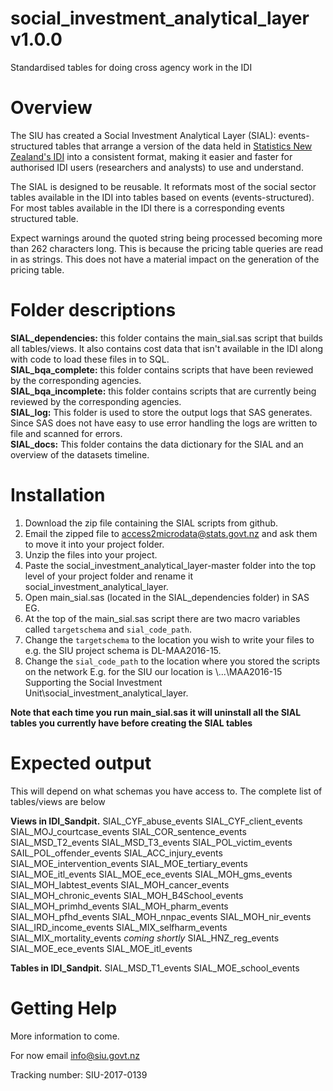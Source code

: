 # social_investment_analytical_layer v1.0.0
Standardised tables for doing cross agency work in the IDI

# Overview
The SIU has created a Social Investment Analytical Layer (SIAL): events-structured tables that arrange a version of the data held in [Statistics New Zealand's IDI](http://www.stats.govt.nz/browse_for_stats/snapshots-of-nz/integrated-data-infrastructure.aspx) into a consistent format, making it easier and faster for authorised IDI users (researchers and analysts) to use and understand.

The SIAL is designed to be reusable. It reformats most of the social sector tables available in the IDI into tables based on events (events-structured). For most tables available in the IDI there is a corresponding events structured table.

Expect warnings around the quoted string being processed becoming more than 262 characters long. This is because the pricing table queries are read in as strings. This does not have a material impact on the generation of the pricing table.

# Folder descriptions
**SIAL_dependencies:** this folder contains the main_sial.sas script that builds all tables/views. It also contains cost data that isn't available in the IDI along with code to load these files in to SQL.  
**SIAL_bqa_complete:** this folder contains scripts that have been reviewed by the corresponding agencies.  
**SIAL_bqa_incomplete:** this folder contains scripts that are currently being reviewed by the corresponding agencies.  
**SIAL_log:** This folder is used to store the output logs that SAS generates. Since SAS does not have easy to use error handling the logs are written to file and scanned for errors.  
**SIAL_docs:** This folder contains the data dictionary for the SIAL and an overview of the datasets timeline.

# Installation
1. Download the zip file containing the SIAL scripts from github.
2. Email the zipped file to access2microdata@stats.govt.nz and ask them to move it into your project folder.
3. Unzip the files into your project.
4. Paste the social_investment_analytical_layer-master folder into the top level of your project folder and rename it social_investment_analytical_layer.
5. Open  main_sial.sas (located in the SIAL_dependencies folder) in SAS EG.
6. At the top of the main_sial.sas script there are two macro variables called `targetschema` and `sial_code_path`.
7. Change the `targetschema` to the location you wish to write your files to e.g. the SIU project schema is DL-MAA2016-15.
8. Change the `sial_code_path` to the location where you stored the scripts on the network E.g. for the SIU our location is \\...\MAA2016-15 Supporting the Social Investment Unit\social_investment_analytical_layer.

**Note that each time you run main_sial.sas it will uninstall all the SIAL tables you currently have before creating the SIAL tables**

# Expected output
This will depend on what schemas you have access to. The complete list of tables/views are below

**Views in IDI_Sandpit.<targetschema>**
SIAL_CYF_abuse_events
SIAL_CYF_client_events
SIAL_MOJ_courtcase_events
SIAL_COR_sentence_events
SIAL_MSD_T2_events
SIAL_MSD_T3_events
SIAL_POL_victim_events
SAIL_POL_offender_events
SIAL_ACC_injury_events
SIAL_MOE_intervention_events
SIAL_MOE_tertiary_events
SIAL_MOE_itl_events
SIAL_MOE_ece_events
SIAL_MOH_gms_events
SIAL_MOH_labtest_events
SIAL_MOH_cancer_events
SIAL_MOH_chronic_events
SIAL_MOH_B4School_events
SIAL_MOH_primhd_events
SIAL_MOH_pharm_events
SIAL_MOH_pfhd_events
SIAL_MOH_nnpac_events
SIAL_MOH_nir_events
SIAL_IRD_income_events
SIAL_MIX_selfharm_events
SIAL_MIX_mortality_events
*coming shortly*
SIAL_HNZ_reg_events
SIAL_MOE_ece_events
SIAL_MOE_itl_events


**Tables in IDI_Sandpit.<targetschema>**
SIAL_MSD_T1_events
SIAL_MOE_school_events


# Getting Help
More information to come.

For now email info@siu.govt.nz

Tracking number: SIU-2017-0139


